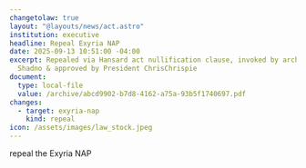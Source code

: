 ```yaml
---
changetolaw: true
layout: "@layouts/news/act.astro"
institution: executive
headline: Repeal Exyria NAP
date: 2025-09-13 10:51:00 -04:00
excerpt: Repealed via Hansard act nullification clause, invoked by archivist
  Shadno & approved by President ChrisChrispie
document:
  type: local-file
  value: /archive/abcd9902-b7d8-4162-a75a-93b5f1740697.pdf
changes:
  - target: exyria-nap
    kind: repeal
icon: /assets/images/law_stock.jpeg
---
```

repeal the Exyria NAP
